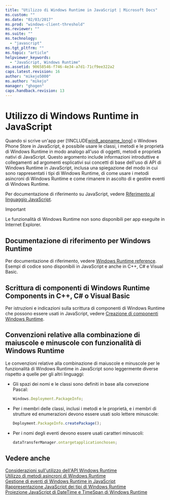 ```yaml
---
title: "Utilizzo di Windows Runtime in JavaScript | Microsoft Docs"
ms.custom: ""
ms.date: "02/03/2017"
ms.prod: "windows-client-threshold"
ms.reviewer: ""
ms.suite: ""
ms.technology: 
  - "javascript"
ms.tgt_pltfrm: ""
ms.topic: "article"
helpviewer_keywords: 
  - "JavaScript, Windows Runtime"
ms.assetid: 90658546-f746-4e34-a7d1-71cf9ee322a2
caps.latest.revision: 16
author: "mikejo5000"
ms.author: "mikejo"
manager: "ghogen"
caps.handback.revision: 13
---
```

# Utilizzo di Windows Runtime in JavaScript
Quando si scrive un'app per [!INCLUDE[win8_appname_long](../javascript/includes/win8-appname-long-md.md)] o Windows Phone Store in JavaScript, è possibile usare le classi, i metodi e le proprietà di Windows Runtime in modo analogo all'uso di oggetti, metodi e proprietà nativi di JavaScript.  Questo argomento include informazioni introduttive e collegamenti ad argomenti esplicativi sui concetti di base dell'uso di API di Windows Runtime in JavaScript, inclusa una spiegazione del modo in cui sono rappresentati i tipi di Windows Runtime, di come usare i metodi asincroni di Windows Runtime e come rimanere in ascolto di e gestire eventi di Windows Runtime.  
  
 Per documentazione di riferimento su JavaScript, vedere [Riferimento al linguaggio JavaScript](../javascript/javascript-language-reference.md).  
  
> [!IMPORTANT]
>  Le funzionalità di Windows Runtime non sono disponibili per app eseguite in Internet Explorer.  
  
## Documentazione di riferimento per Windows Runtime  
 Per documentazione di riferimento, vedere [Windows Runtime reference](http://msdn.microsoft.com/it-it/8fe97dbf-8cd4-435f-b481-9e83d0519f9e).  Esempi di codice sono disponibili in JavaScript e anche in C\+\+, C\# e Visual Basic.  
  
## Scrittura di componenti di Windows Runtime Components in C\+\+, C\# o Visual Basic  
 Per istruzioni e indicazioni sulla scrittura di componenti di Windows Runtime che possono essere usati in JavaScript, vedere [Creazione di componenti Windows Runtime](http://msdn.microsoft.com/library/9a6b8f0a-7d5e-40a0-a9c5-a59b4908e133).  
  
## Convenzioni relative alla combinazione di maiuscole e minuscole con funzionalità di Windows Runtime  
 Le convenzioni relative alla combinazione di maiuscole e minuscole per le funzionalità di Windows Runtime in JavaScript sono leggermente diverse rispetto a quelle per gli altri linguaggi:  
  
-   Gli spazi dei nomi e le classi sono definiti in base alla convezione Pascal:  
  
    ```javascript  
    Windows.Deployment.PackageInfo;  
    ```  
  
-   Per i membri delle classi, inclusi i metodi e le proprietà, e i membri di strutture ed enumerazioni devono essere usati solo lettere minuscole:  
  
    ```javascript  
    Deployment.PackageInfo.createPackage();  
    ```  
  
-   Per i nomi degli eventi devono essere usati caratteri minuscoli:  
  
    ```javascript  
    dataTransferManager.ontargetapplicationchosen;  
    ```  
  
## Vedere anche  
 [Considerazioni sull'utilizzo dell'API Windows Runtime](../jswinrt/considerations-when-using-the-windows-runtime-api.md)   
 [Utilizzo di metodi asincroni di Windows Runtime](../jswinrt/using-windows-runtime-asynchronous-methods.md)   
 [Gestione di eventi di Windows Runtime in JavaScript](../jswinrt/handling-windows-runtime-events-in-javascript.md)   
 [Rappresentazione JavaScript dei tipi di Windows Runtime](../jswinrt/javascript-representation-of-windows-runtime-types.md)   
 [Proiezione JavaScript di DateTime e TimeSpan di Windows Runtime](../jswinrt/windows-runtime-datetime-and-timespan-representations.md)